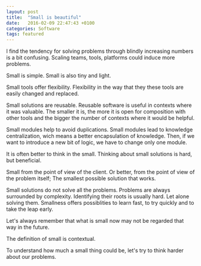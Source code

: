 ```yaml
---
layout: post
title:  "Small is beautiful"
date:   2016-02-09 22:47:43 +0100
categories: Software
tags: featured
---
```


I find the tendency for solving problems through blindly increasing numbers
is a bit confusing.
Scaling teams, tools, platforms could induce more problems.

Small is simple. Small is also tiny and light.

Small tools offer flexibility.
Flexibility in the way that they these tools are easily changed and replaced.

Small solutions are reusable.
Reusable software is useful in contexts where it was valuable.
The smaller it is, the more it is open for composition with other tools and
the bigger the number of contexts where it would be helpful.

Small modules help to avoid duplications.
Small modules lead to knowledge centralization, wich means a better
encapsulation of knowledge.
Then, if we want to introduce a new bit of logic,
we have to change only one module.

It is often better to think in the small.
Thinking about small solutions is hard, but beneficial.

Small from the point of view of the client.
Or better, from the point of view of the problem itself;
The smallest possible solution that works.

Small solutions do not solve all the problems. Problems are always
surrounded by complexity. Identifying their roots is usually hard.
Let alone solving them.
Smallness offers possiblities to learn fast, to try quickly and to
take the leap early.

Let's always remember that what is small now may not be regarded that way
in the future.

The definition of small is contextual.

To understand how much a small thing could be,
let's try to think harder about our problems.
